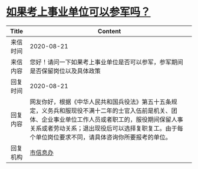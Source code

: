 # [如果考上事业单位可以参军吗？](http://www.shangluo.gov.cn/zmhd/ldxxxx.jsp?urltype=leadermail.LeaderMailContentUrl&wbtreeid=1112&leadermailid=6350)

| Title |                                                            Content                                                             |
|:-----:|--------------------------------------------------------------------------------------------------------------------------------|
| 来信时间  | 2020-08-21                                                                                                                     |
| 来信内容  | 您好！请问一下如果考上事业单位是否可以参军，参军期间是否保留岗位以及具体政策                                                                                         |
| 回复时间  | 2020-08-21                                                                                                                     |
| 回复内容  | 网友你好，根据《中华人民共和国兵役法》第五十五条规定，义务兵和服现役不满十二年的士官入伍前是机关、团体、企业事业单位工作人员或者职工的，服役期间保留人事关系或者劳动关系；退出现役后可以选择复职复工。由于每个单位岗位要求不同，请具体咨询你所要报考的单位。 |
| 回复机构  | [市信息办](../../category/agencies/市信息办.md)                                                                                        |